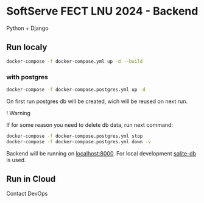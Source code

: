 # SoftServe FECT LNU 2024 - Backend
Python + Django

## Run localy

```sh
docker-compose -f docker-compose.yml up -d --build
```

### with postgres
```sh
docker-compose -f docker-compose.postgres.yml up -d
```
On first run postgres db will be created, wich will be reused on next run. 

! Warning

If for some reason you need to delete db data, run next command:
```sh
docker-compose -f docker-compose.postgres.yml stop
docker-compose -f docker-compose.postgres.yml down -v
```


Backend will be running on [localhost:8000](http://127.0.0.1:8000). For local development [sqlite-db](./db.sqlite3) is used.

## Run in Cloud
Contact DevOps
